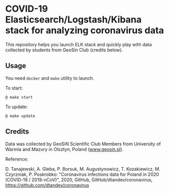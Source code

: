 # COVID-19 Elasticsearch/Logstash/Kibana stack for analyzing coronavirus data

This repository helps you launch ELK stack and quickly play with data collected by students from GeoSin Club (credits below).

## Usage

You need `docker` and `make` utility to launch.

To start:
```
@ make start
```

To update:
```
@ make update
```

## Credits

Data was collected by GeoSiN Scientific Club Members from University of Warmia and Mazury in Olsztyn, Poland (www.geosin.pl).

Reference:

D. Tanajewski, A. Gleba, P. Borsuk, M. Augustynowicz, T. Kozakiewicz, M. Czyrzniak, P. Poskrobko: "Coronavirus infections data for Poland in 2020 (COVID-19 / 2019-nCoV)", 2020, GitHub, GitHub/dtandev/coronavirus, https://github.com/dtandev/coronavirus
